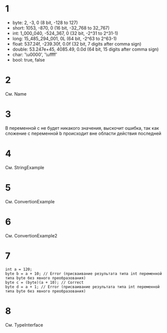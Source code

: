 # 1
- byte: 2, -3, 0 (8 bit, -128 to 127)
- short: 1053, -870, 0 (16 bit, -32\_768 to 32\_767)
- int: 1\_000\_040, -524\_367, 0 (32 bit, -2^31 to 2^31-1)
- long: 15\_485\_294\_001, 0L (64 bit, -2^63 to 2^63-1)
- float: 537.24f, -239.30f, 0.0f (32 bit, 7 digits after comma sign)
- double:  53.247e+45, 4085.49, 0.0d (64 bit, 15 digits after comma sign)
- char: '\u0000', '\uffff'
- bool: true, false 
# 2
См. Name
# 3 
В переменной с не будет никакого значения, выскочит ошибка, так как сложение с переменной b происходит вне области действия последней
# 4
См. StringExample
# 5
См. ConvertionExample
# 6
См. ConvertionExample2
# 7
```
int a = 120;
byte b = a + 10; // Error (присваивание результата типа int переменной типа byte без явного преобразования)
byte c = (byte)(a + 10); // Correct
byte d = a + 1; // Error (присваивание результата типа int переменной типа byte без явного преобразования)

```
# 8
См. TypeInterface

